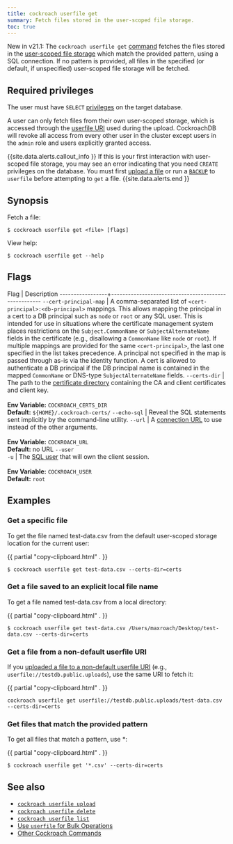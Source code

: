 ```yaml
---
title: cockroach userfile get
summary: Fetch files stored in the user-scoped file storage.
toc: true
---
```


<span class="version-tag">New in v21.1:</span> The `cockroach userfile get` [command](cockroach-commands.html) fetches the files stored in the [user-scoped file storage](use-userfile-for-bulk-operations.html) which match the provided pattern, using a SQL connection. If no pattern is provided, all files in the specified (or default, if unspecified) user-scoped file storage will be fetched.

## Required privileges

The user must have `SELECT` [privileges](authorization.html#assign-privileges) on the target database.

A user can only fetch files from their own user-scoped storage, which is accessed through the [userfile URI](cockroach-userfile-upload.html#file-destination) used during the upload. CockroachDB will revoke all access from every other user in the cluster except users in the `admin` role and users explicitly granted access.

{{site.data.alerts.callout_info }}
If this is your first interaction with user-scoped file storage, you may see an error indicating that you need `CREATE` privileges on the database. You must first [upload a file](cockroach-userfile-upload.html) or run a [`BACKUP`](backup.html) to `userfile` before attempting to `get` a file.
{{site.data.alerts.end }}

## Synopsis

Fetch a file:

~~~ shell
$ cockroach userfile get <file> [flags]
~~~

View help:

~~~ shell
$ cockroach userfile get --help
~~~

## Flags

 Flag            | Description
-----------------+-----------------------------------------------------
`--cert-principal-map` | A comma-separated list of `<cert-principal>:<db-principal>` mappings. This allows mapping the principal in a cert to a DB principal such as `node` or `root` or any SQL user. This is intended for use in situations where the certificate management system places restrictions on the `Subject.CommonName` or `SubjectAlternateName` fields in the certificate (e.g., disallowing a `CommonName` like `node` or `root`). If multiple mappings are provided for the same `<cert-principal>`, the last one specified in the list takes precedence. A principal not specified in the map is passed through as-is via the identity function. A cert is allowed to authenticate a DB principal if the DB principal name is contained in the mapped `CommonName` or DNS-type `SubjectAlternateName` fields.
`--certs-dir`    | The path to the [certificate directory](cockroach-cert.html) containing the CA and client certificates and client key.<br><br>**Env Variable:** `COCKROACH_CERTS_DIR`<br>**Default:** `${HOME}/.cockroach-certs/`
`--echo-sql`     | Reveal the SQL statements sent implicitly by the command-line utility.
`--url`          | A [connection URL](connection-parameters.html#connect-using-a-url) to use instead of the other arguments.<br><br>**Env Variable:** `COCKROACH_URL`<br>**Default:** no URL
`--user`<br>`-u` | The [SQL user](create-user.html) that will own the client session.<br><br>**Env Variable:** `COCKROACH_USER`<br>**Default:** `root`

## Examples

### Get a specific file

To get the file named test-data.csv from the default user-scoped storage location for the current user:

{{ partial "copy-clipboard.html" . }}
~~~ shell
$ cockroach userfile get test-data.csv --certs-dir=certs
~~~

### Get a file saved to an explicit local file name

To get a file named test-data.csv from a local directory:

{{ partial "copy-clipboard.html" . }}
~~~ shell
$ cockroach userfile get test-data.csv /Users/maxroach/Desktop/test-data.csv --certs-dir=certs
~~~

### Get a file from a non-default userfile URI

If you [uploaded a file to a non-default userfile URI](cockroach-userfile-upload.html#upload-a-file-to-a-non-default-userfile-uri) (e.g., `userfile://testdb.public.uploads`), use the same URI to fetch it:

{{ partial "copy-clipboard.html" . }}
~~~ shell
cockroach userfile get userfile://testdb.public.uploads/test-data.csv --certs-dir=certs
~~~

### Get files that match the provided pattern

To get all files that match a pattern, use *:

{{ partial "copy-clipboard.html" . }}
~~~ shell
$ cockroach userfile get '*.csv' --certs-dir=certs
~~~

## See also

- [`cockroach userfile upload`](cockroach-userfile-upload.html)
- [`cockroach userfile delete`](cockroach-userfile-delete.html)
- [`cockroach userfile list`](cockroach-userfile-list.html)
- [Use `userfile` for Bulk Operations](use-userfile-for-bulk-operations.html)
- [Other Cockroach Commands](cockroach-commands.html)

